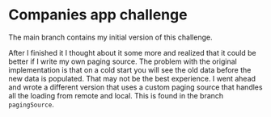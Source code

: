 # Companies app challenge
The main branch contains my initial version of this challenge. 

After I finished it I thought about it some more and realized that it could be better if I write my own paging source. 
The problem with the original implementation is that on a cold start you will see the old data before the new data is populated. That may not be the best experience.
I went ahead and wrote a different version that uses a custom paging source that handles all the loading from remote and local. This is found in the branch `pagingSource`.

